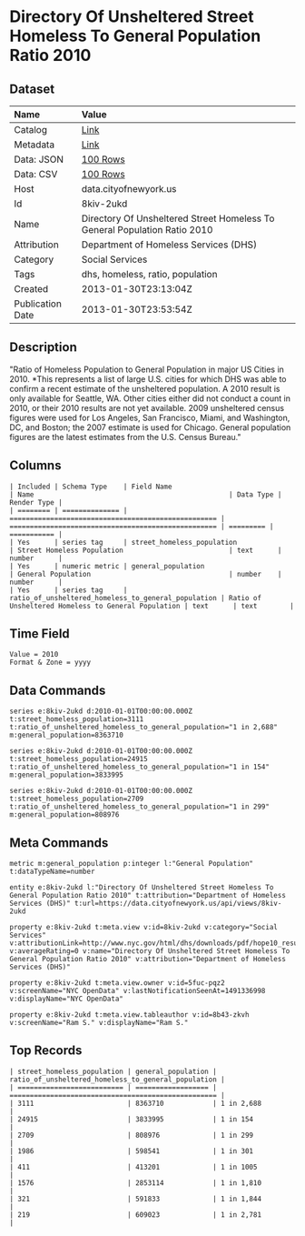 # Directory Of Unsheltered Street Homeless To General Population Ratio 2010

## Dataset

| Name | Value |
| :--- | :---- |
| Catalog | [Link](https://catalog.data.gov/dataset/directory-of-unsheltered-street-homeless-to-general-population-ratio-2010-23fc9) |
| Metadata | [Link](https://data.cityofnewyork.us/api/views/8kiv-2ukd) |
| Data: JSON | [100 Rows](https://data.cityofnewyork.us/api/views/8kiv-2ukd/rows.json?max_rows=100) |
| Data: CSV | [100 Rows](https://data.cityofnewyork.us/api/views/8kiv-2ukd/rows.csv?max_rows=100) |
| Host | data.cityofnewyork.us |
| Id | 8kiv-2ukd |
| Name | Directory Of Unsheltered Street Homeless To General Population Ratio 2010 |
| Attribution | Department of Homeless Services (DHS) |
| Category | Social Services |
| Tags | dhs, homeless, ratio, population |
| Created | 2013-01-30T23:13:04Z |
| Publication Date | 2013-01-30T23:53:54Z |

## Description

"Ratio of Homeless Population to General Population in major US Cities in 2010. 
*This represents a list of large U.S. cities for which DHS was able to confirm a recent estimate of the unsheltered population.  A 2010 result is only available for Seattle, WA. Other cities either did not conduct a count in 2010, or their 2010 results are not yet available.  2009 unsheltered census   figures were used for Los Angeles, San Francisco, Miami, and Washington, DC, and Boston; the 2007 estimate is used for Chicago.  General population figures are the latest estimates from the U.S. Census Bureau."

## Columns

```ls
| Included | Schema Type    | Field Name                                          | Name                                                | Data Type | Render Type |
| ======== | ============== | =================================================== | =================================================== | ========= | =========== |
| Yes      | series tag     | street_homeless_population                          | Street Homeless Population                          | text      | number      |
| Yes      | numeric metric | general_population                                  | General Population                                  | number    | number      |
| Yes      | series tag     | ratio_of_unsheltered_homeless_to_general_population | Ratio of Unsheltered Homeless to General Population | text      | text        |
```

## Time Field

```ls
Value = 2010
Format & Zone = yyyy
```

## Data Commands

```ls
series e:8kiv-2ukd d:2010-01-01T00:00:00.000Z t:street_homeless_population=3111 t:ratio_of_unsheltered_homeless_to_general_population="1 in 2,688" m:general_population=8363710

series e:8kiv-2ukd d:2010-01-01T00:00:00.000Z t:street_homeless_population=24915 t:ratio_of_unsheltered_homeless_to_general_population="1 in 154" m:general_population=3833995

series e:8kiv-2ukd d:2010-01-01T00:00:00.000Z t:street_homeless_population=2709 t:ratio_of_unsheltered_homeless_to_general_population="1 in 299" m:general_population=808976
```

## Meta Commands

```ls
metric m:general_population p:integer l:"General Population" t:dataTypeName=number

entity e:8kiv-2ukd l:"Directory Of Unsheltered Street Homeless To General Population Ratio 2010" t:attribution="Department of Homeless Services (DHS)" t:url=https://data.cityofnewyork.us/api/views/8kiv-2ukd

property e:8kiv-2ukd t:meta.view v:id=8kiv-2ukd v:category="Social Services" v:attributionLink=http://www.nyc.gov/html/dhs/downloads/pdf/hope10_results.pdf v:averageRating=0 v:name="Directory Of Unsheltered Street Homeless To General Population Ratio 2010" v:attribution="Department of Homeless Services (DHS)"

property e:8kiv-2ukd t:meta.view.owner v:id=5fuc-pqz2 v:screenName="NYC OpenData" v:lastNotificationSeenAt=1491336998 v:displayName="NYC OpenData"

property e:8kiv-2ukd t:meta.view.tableauthor v:id=8b43-zkvh v:screenName="Ram S." v:displayName="Ram S."
```

## Top Records

```ls
| street_homeless_population | general_population | ratio_of_unsheltered_homeless_to_general_population | 
| ========================== | ================== | =================================================== | 
| 3111                       | 8363710            | 1 in 2,688                                          | 
| 24915                      | 3833995            | 1 in 154                                            | 
| 2709                       | 808976             | 1 in 299                                            | 
| 1986                       | 598541             | 1 in 301                                            | 
| 411                        | 413201             | 1 in 1005                                           | 
| 1576                       | 2853114            | 1 in 1,810                                          | 
| 321                        | 591833             | 1 in 1,844                                          | 
| 219                        | 609023             | 1 in 2,781                                          | 
```